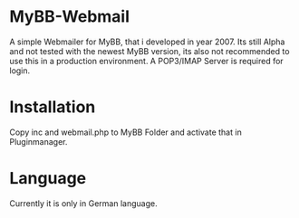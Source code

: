 # MyBB-Webmail
A simple Webmailer for MyBB, that i developed in year 2007. Its still Alpha and not tested with the newest MyBB version, its also not recommended to use this in a production environment. A POP3/IMAP Server is required for login. 

# Installation
Copy inc and webmail.php to MyBB Folder and activate that in Pluginmanager.

# Language
Currently it is only in German language.